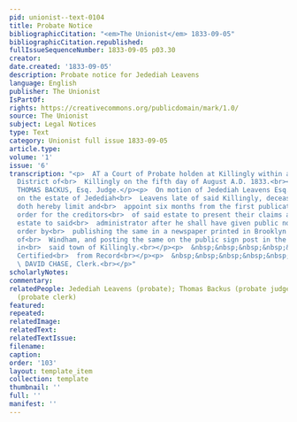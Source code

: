 ```yaml
---
pid: unionist--text-0104
title: Probate Notice
bibliographicCitation: "<em>The Unionist</em> 1833-09-05"
bibliographicCitation.republished: 
fullIssueSequenceNumber: 1833-09-05 p03.30
creator: 
date.created: '1833-09-05'
description: Probate notice for Jedediah Leavens
language: English
publisher: The Unionist
IsPartOf: 
rights: https://creativecommons.org/publicdomain/mark/1.0/
source: The Unionist
subject: Legal Notices
type: Text
category: Unionist full issue 1833-09-05
article.type: 
volume: '1'
issue: '6'
transcription: "<p>  AT a Court of Probate holden at Killingly within and for the
  District of<br>  Killingly on the fifth day of August A.D. 1833.<br></p><p>Present
  THOMAS BACKUS, Esq. Judge.</p><p>  On motion of Jedediah Leavens Esq. Administrator
  on the estate of Jedediah<br>  Leavens late of said Killingly, deceased, this court
  doth hereby limit and<br>  appoint six months from the first publication of this
  order for the creditors<br>  of said estate to present their claims against said
  estate to said<br>  administrator after he shall have given public notice of this
  order by<br>  publishing the same in a newspaper printed in Brooklyn in the County
  of<br>  Windham, and posting the same on the public sign post in the East Parish
  in<br>  said town of Killingly.<br></p><p>  &nbsp;&nbsp;&nbsp;&nbsp;&nbsp;&nbsp;&nbsp;&nbsp;&nbsp;&nbsp;&nbsp;
  Certified<br>  from Record<br></p><p>  &nbsp;&nbsp;&nbsp;&nbsp;&nbsp;&nbsp;&nbsp;&nbsp;&nbsp;&nbsp;&nbsp;&nbsp;&nbsp;&nbsp;&nbsp;&nbsp;&nbsp;&nbsp;&nbsp;&nbsp;&nbsp;&nbsp;&nbsp;&nbsp;&nbsp;&nbsp;&nbsp;&nbsp;&nbsp;&nbsp;&nbsp;&nbsp;&nbsp;&nbsp;&nbsp;<br>
  \ DAVID CHASE, Clerk.<br></p>"
scholarlyNotes: 
commentary: 
relatedPeople: Jedediah Leavens (probate); Thomas Backus (probate judge); David Chase
  (probate clerk)
featured: 
repeated: 
relatedImage: 
relatedText: 
relatedTextIssue: 
filename: 
caption: 
order: '103'
layout: template_item
collection: template
thumbnail: ''
full: ''
manifest: ''
---
```

